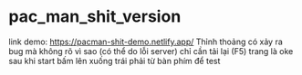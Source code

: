# pac_man_shit_version
link demo: https://pacman-shit-demo.netlify.app/
Thỉnh thoảng có xảy ra bug mà không rõ vì sao (có thể do lỗi server) chỉ cần tải lại (F5) trang là oke
sau khi start bấm lên xuống trái phải từ bàn phím để test
